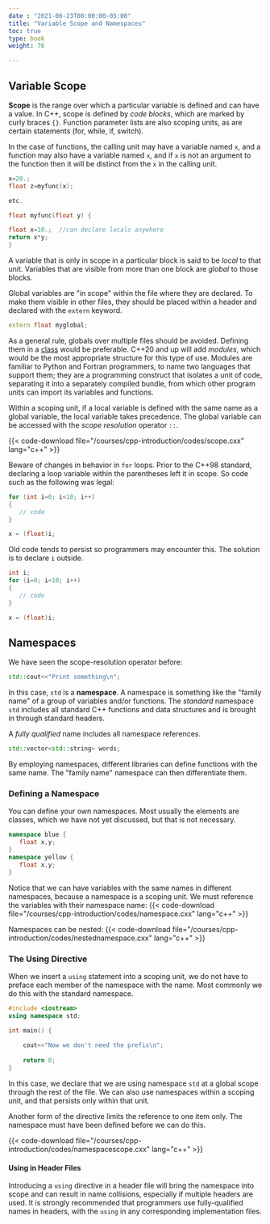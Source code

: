 ```yaml
---
date : "2021-06-23T00:00:00-05:00"
title: "Variable Scope and Namespaces"
toc: true
type: book
weight: 76

---
```


## Variable Scope

**Scope** is the range over which a particular variable is defined and can have a value.  In C++, scope is defined by _code blocks_, which are marked by curly braces `{}`.  Function parameter lists are also scoping units, as are certain statements (for, while, if, switch).

In the case of functions, the calling unit may have a variable named `x`, and a function may also have a variable named `x`, and if `x` is not an argument to the function then it will be distinct from the `x` in the calling unit.
```c++
x=20.;
float z=myfunc(x);

etc.

float myfunc(float y) {

float x=10.;  //can declare locals anywhere
return x*y;
}
```
A variable that is only in scope in a particular block is said to be _local_ to that unit.  Variables that are visible from more than one block are _global_ to those blocks.

Global variables are "in scope" within the file where they are declared.  To make them visible in other files, they should be placed within a header and declared with the `extern` keyword.
```c++
extern float myglobal;
```
As a general rule, globals over multiple files should be avoided.  Defining them in a [class](/courses/cpp-introduction/classes) would be preferable.  C++20 and up will add _modules_, which would be the most appropriate structure for this type of use.  Modules are familiar to Python and Fortran programmers, to name two languages that support them; they are a programming construct that isolates a unit of code, separating it into a separately compiled bundle, from which other program units can import its variables and functions.

Within a scoping unit, if a local variable is defined with the same name as a global variable, the local variable takes precedence.  The global variable can be accessed with the _scope resolution_ operator `::`.

{{< code-download file="/courses/cpp-introduction/codes/scope.cxx" lang="c++" >}}

Beware of changes in behavior in `for` loops.  Prior to the C++98 standard, declaring a loop variable within the parentheses left it in scope.  So code such as the following was legal:
```c++
for (int i=0; i<10; i++)
{
   // code
}

x = (float)i;
```
Old code tends to persist so programmers may encounter this. The solution is to declare `i` outside.
```c++
int i;
for (i=0; i<10; i++)
{
   // code
}

x = (float)i;
```

## Namespaces

We have seen the scope-resolution operator before:
```c++
std::cout<<"Print something\n";
```
In this case, `std` is a **namespace**.  A namespace is something like the "family name" of a group of variables and/or functions.  The _standard_ namespace `std` includes all standard C++ functions and data structures and is brought in through standard headers.

A _fully qualified_ name includes all namespace references.
```c++
std::vector<std::string> words;
```

By employing namespaces, different libraries can define functions with the same name.  The "family name" namespace can then differentiate them.

### Defining a Namespace

You can define your own namespaces.  Most usually the elements are classes, which we have not yet discussed, but that is not necessary.

```c++
namespace blue {
   float x,y;
}
namespace yellow {
   float x,y;
}
```
Notice that we can have variables with the same names in different namespaces, because a namespace is a scoping unit.  We must reference the variables with their namespace name:
{{< code-download file="/courses/cpp-introduction/codes/namespace.cxx" lang="c++" >}}

Namespaces can be nested:
{{< code-download file="/courses/cpp-introduction/codes/nestednamespace.cxx" lang="c++" >}}

### The Using Directive

When we insert a `using` statement into a scoping unit, we do not have to preface each member of the namespace with the name.  Most commonly we do this with the standard namespace.

```c++
#include <iostream>
using namespace std;

int main() {
   
    cout<<"Now we don't need the prefix\n";
    
    return 0;
}
```

In this case, we declare that we are using namespace `std` at a global scope through the rest of the file.  We can also use namespaces within a scoping unit, and that persists only within that unit.

Another form of the directive limits the reference to one item only.
The namespace must have been defined before we can do this.

{{< code-download file="/courses/cpp-introduction/codes/namespacescope.cxx" lang="c++" >}}

#### Using in Header Files

Introducing a `using` directive in a header file will bring the namespace into scope and can result in name collisions, especially if multiple headers are used.
It is strongly recommended that programmers use fully-qualified names in headers, with the `using` in any corresponding implementation files.
